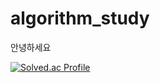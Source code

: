 # algorithm_study

안녕하세요

[![Solved.ac Profile](http://mazassumnida.wtf/api/generate_badge?boj=qoswl0723)](https://solved.ac/qoswl0723)
